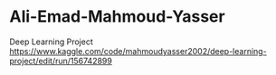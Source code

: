 # Ali-Emad-Mahmoud-Yasser
Deep Learning Project
https://www.kaggle.com/code/mahmoudyasser2002/deep-learning-project/edit/run/156742899
